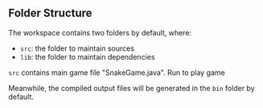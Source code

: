 ## Folder Structure

The workspace contains two folders by default, where:

- `src`: the folder to maintain sources
- `lib`: the folder to maintain dependencies

`src` contains main game file "SnakeGame.java". Run to play game

Meanwhile, the compiled output files will be generated in the `bin` folder by default.